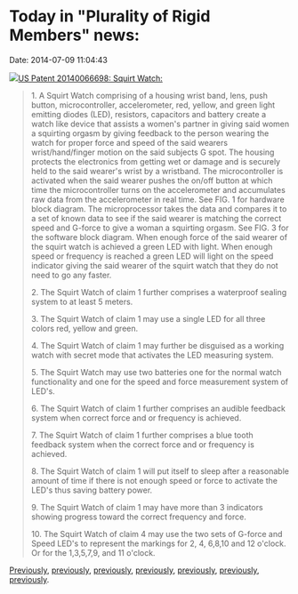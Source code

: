 Today in \"Plurality of Rigid Members\" news:
=============================================

Date: 2014-07-09 11:04:43

[![](http://www.jwz.org/images/us20140066698a1-20140306-d00000.png)US
Patent 20140066698: Squirt
Watch:](https://www.google.com/patents/US20140066698)

> 1\. A Squirt Watch comprising of a housing wrist band, lens, push button,
> microcontroller, accelerometer, red, yellow, and green light emitting
> diodes (LED), resistors, capacitors and battery create a watch like
> device that assists a women\'s partner in giving said women a squirting
> orgasm by giving feedback to the person wearing the watch for proper
> force and speed of the said wearers wrist/hand/finger motion on the said
> subjects G spot. The housing protects the electronics from getting wet
> or damage and is securely held to the said wearer\'s wrist by a
> wristband. The microcontroller is activated when the said wearer pushes
> the on/off button at which time the microcontroller turns on the
> accelerometer and accumulates raw data from the accelerometer in real
> time. See FIG. 1 for hardware block diagram. The microprocessor takes
> the data and compares it to a set of known data to see if the said
> wearer is matching the correct speed and G-force to give a woman a
> squirting orgasm. See FIG. 3 for the software block diagram. When enough
> force of the said wearer of the squirt watch is achieved a green LED
> with light. When enough speed or frequency is reached a green LED will
> light on the speed indicator giving the said wearer of the squirt watch
> that they do not need to go any faster.
>
> 2\. The Squirt Watch of claim 1 further comprises a waterproof sealing
> system to at least 5 meters.
>
> 3\. The Squirt Watch of claim 1 may use a single LED for all three colors
> red, yellow and green.
>
> 4\. The Squirt Watch of claim 1 may further be disguised as a working
> watch with secret mode that activates the LED measuring system.
>
> 5\. The Squirt Watch may use two batteries one for the normal watch
> functionality and one for the speed and force measurement system of
> LED\'s.
>
> 6\. The Squirt Watch of claim 1 further comprises an audible feedback
> system when correct force and or frequency is achieved.
>
> 7\. The Squirt Watch of claim 1 further comprises a blue tooth feedback
> system when the correct force and or frequency is achieved.
>
> 8\. The Squirt Watch of claim 1 will put itself to sleep after a
> reasonable amount of time if there is not enough speed or force to
> activate the LED\'s thus saving battery power.
>
> 9\. The Squirt Watch of claim 1 may have more than 3 indicators showing
> progress toward the correct frequency and force.
>
> 10\. The Squirt Watch of claim 4 may use the two sets of G-force and
> Speed LED\'s to represent the markings for 2, 4, 6,8,10 and 12 o\'clock.
> Or for the 1,3,5,7,9, and 11 o\'clock.

[Previously](http://www.jwz.org/blog/2012/04/context-free-patent-art-world-falls-to-serfdom/),
[previously](http://www.jwz.org/blog/2009/12/finally-patents-do-some-good/),
[previously](http://www.jwz.org/blog/2004/12/this-is-an-illustration-of-the-internet/),
[previously](http://www.jwz.org/blog/2009/08/to-annoy-embarrass-oppress-and-unduly-burden/),
[previously](http://www.jwz.org/blog/2012/06/time-warner-cable-patents-method-for-disabling-ffwd-on-dvrs/),
[previously](http://www.jwz.org/blog/2013/08/oh-noes-apple-has-patented-big-brother/),
[previously](http://www.jwz.org/blog/2005/09/a-plurality-of-rigid-members/).
